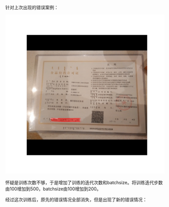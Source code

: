 针对上次出现的错误案例：

![41_0.5.png](https://github.com/goslling/goslling/blob/master/sunzheng2019510/41_0.5.png?raw=true)

怀疑是训练次数不够，于是增加了训练的迭代次数和batchsize。将训练迭代步数由100增加到500，batchsize由100增加到200。

经过这次训练后，原先的错误情况全部消失，但是出现了新的错误情况：



